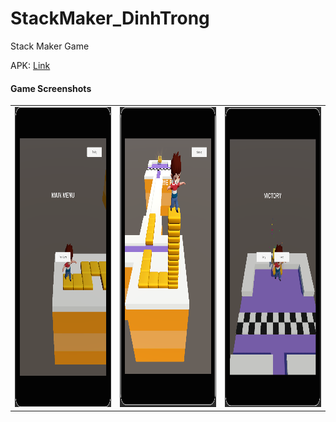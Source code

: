 # StackMaker_DinhTrong
 Stack Maker Game
 
 APK: [Link](https://drive.google.com/file/d/1i-xixJvMPe3loyJmdWQ3asqVQ6dTwnPx/view?usp=sharing)
 
#### Game Screenshots

<table>
   <tr>
    <td><img src="Screenshots/1.png" width=270 height=480></td>
    <td><img src="Screenshots/2.png" width=270 height=480></td>
    <td><img src="Screenshots/3.png" width=270 height=480></td>
  </tr>
 </table>


